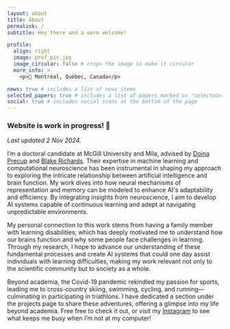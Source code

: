 ```yaml
---
layout: about
title: About
permalink: /
subtitle: Hey there and a warm welcome!

profile:
  align: right
  image: prof_pic.jpg
  image_circular: false # crops the image to make it circular
  more_info: >
    <p>📍 Montréal, Québec, Canada</p>

news: true # includes a list of news items
selected_papers: true # includes a list of papers marked as "selected={true}"
social: true # includes social icons at the bottom of the page
---
```


### Website is work in progress!  🚧
*Last updated 2 Nov 2024.*

I’m a doctoral candidate at McGill University and Mila, advised by <a href='https://www.cs.mcgill.ca/~dprecup/'>Doina Precup</a> and <a href='https://linclab.mila.quebec/team/blake'>Blake Richards</a>. Their expertise in 
machine learning and computational neuroscience has been instrumental in shaping my approach to exploring the intricate 
relationship between artificial intelligence and brain function. My work dives into how neural mechanisms of representation 
and memory can be modeled to enhance AI's adaptability and efficiency. By integrating insights from neuroscience, I aim to 
develop AI systems capable of continuous learning and adept at navigating unpredictable environments. 

My personal connection to this work stems from having a family member with learning disabilities, which has deeply motivated me to 
understand how our brains function and why some people face challenges in learning. Through my research, I hope to advance our 
understanding of these fundamental processes and create AI systems that could one day assist individuals 
with learning difficulties, making my work relevant not only to the scientific community but to society as a whole.

Beyond academia, the Covid-19 pandemic rekindled my passion for sports, leading me to cross-country skiing, swimming, cycling, and 
running—culminating in participating in triathlons. I have dedicated a section under the projects page to share these adventures, offering a glimpse 
into my life beyond academia. Free free to check it out, or visit my <a href='https://www.instagram.com/raymondrchua/'>Instagram</a> 
to see what keeps me busy when I’m not at my computer!